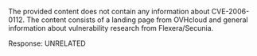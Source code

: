 The provided content does not contain any information about CVE-2006-0112. The content consists of a landing page from OVHcloud and general information about vulnerability research from Flexera/Secunia.

Response: UNRELATED